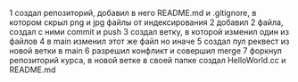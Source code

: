 1 создал репозиторий, добавил в него README.md и .gitignore, в котором скрыл png и jpg файлы от индексирования
2 добавил 2 файла, создал с ними commit и push
3 создал ветку, в которой изменил один из файлов
4 в main изменил этот же файл но иначе
5 создал пул реквест из новой ветки в main
6 разрешил конфликт и совершил merge
7 форкнул репозиторий курса, в новой ветке в своей папке создал HelloWorld.cc и README.md
